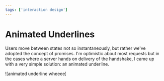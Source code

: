 ```yaml
---
tags: ['interaction design']
---
```


# Animated Underlines

Users move between states not so instantaneously, but rather we've adopted the concept of promises. I'm optimistic about most requests but in the cases where a server hands on delivery of the handshake, I came up with a very simple solution: an animated underline.

![animated underline wheeee]


